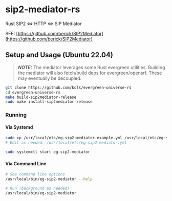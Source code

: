 # sip2-mediator-rs

Rust SIP2 &lt;=> HTTP &lt;=> SIP Mediator

SEE: [https://github.com/berick/SIP2Mediator](https://github.com/berick/SIP2Mediator)

## Setup and Usage (Ubuntu 22.04)

> **_NOTE:_** The mediator leverages some Rust evergreen utilities.  Building the mediator will also fetch/build deps for evergreen/opensrf.  These may eventually be decoupled.
  

```sh
git clone https://github.com/kcls/evergreen-universe-rs                                  
cd evergreen-universe-rs
make build-sip2mediator-release                                                
sudo make install-sip2mediator-release                                         
```

### Running

#### Via Systemd

```sh
sudo cp /usr/local/etc/eg-sip2-mediator.example.yml /usr/local/etc/eg-sip2-mediator.yml
# Edit as needed: /usr/local/etc/eg-sip2-mediator.yml

sudo systemctl start eg-sip2-mediator
```

#### Via Command Line

```sh
# See command line options
/usr/local/bin/eg-sip2-mediator --help

# Run (background as needed)
/usr/local/bin/eg-sip2-mediator
```

